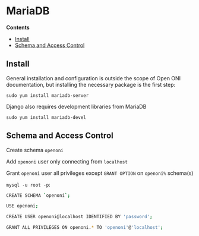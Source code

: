 # MariaDB

**Contents**

- [Install](#install)
- [Schema and Access Control](#schema-and-access-control)

## Install

General installation and configuration is outside the scope of Open ONI
documentation, but installing the necessary package is the first step:

`sudo yum install mariadb-server`

Django also requires development libraries from MariaDB

`sudo yum install mariadb-devel`


## Schema and Access Control

Create schema `openoni`

Add `openoni` user only connecting from `localhost`

Grant `openoni` user all privileges except `GRANT OPTION`
on `openoni%` schema(s)

`mysql -u root -p`:

```bash
CREATE SCHEMA `openoni`;

USE openoni;

CREATE USER openoni@localhost IDENTIFIED BY 'password';

GRANT ALL PRIVILEGES ON openoni.* TO 'openoni'@'localhost';
```
